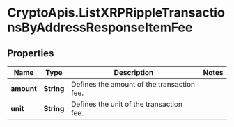 # CryptoApis.ListXRPRippleTransactionsByAddressResponseItemFee

## Properties

Name | Type | Description | Notes
------------ | ------------- | ------------- | -------------
**amount** | **String** | Defines the amount of the transaction fee. | 
**unit** | **String** | Defines the unit of the transaction fee. | 


